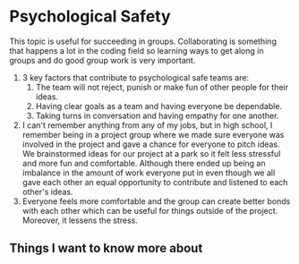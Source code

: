 # Psychological Safety

This topic is useful for succeeding in groups. Collaborating is something that happens a lot in the coding field so learning ways to get along in groups and do good group work is very important.

1. 3 key factors that contribute to psychological safe teams are:
    1. The team will not reject, punish or make fun of other people for their ideas.
    2. Having clear goals as a team and having everyone be dependable.
    3. Taking turns in conversation and having empathy for one another.
2. I can't remember anything from any of my jobs, but in high school, I remember being in a project group where we made sure everyone was involved in the project and gave a chance for everyone to pitch ideas. We brainstormed ideas for our project at a park so it felt less stressful and more fun and comfortable. Although there ended up being an imbalance in the amount of work everyone put in even though we all gave each other an equal opportunity to contribute and listened to each other's ideas.
3. Everyone feels more comfortable and the group can create better bonds with each other which can be useful for things outside of the project. Moreover, it lessens the stress.

## Things I want to know more about
